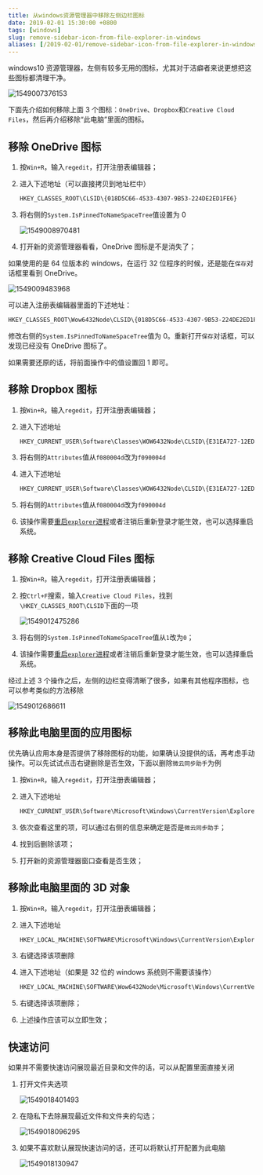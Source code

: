 ```yaml
---
title: 从windows资源管理器中移除左侧边栏图标
date: 2019-02-01 15:30:00 +0800
tags: [windows]
slug: remove-sidebar-icon-from-file-explorer-in-windows
aliases: [/2019-02-01/remove-sidebar-icon-from-file-explorer-in-windows.html]
---
```


windows10 资源管理器，左侧有较多无用的图标，尤其对于洁癖者来说更想把这些图标都清理干净。

![1549007376153](https://pic-1251468582.picsh.myqcloud.com/pic/2021/11/04/0b0d31.png)

下面先介绍如何移除上面 3 个图标：`OneDrive`、`Dropbox`和`Creative Cloud Files`，然后再介绍移除“此电脑”里面的图标。

## 移除 OneDrive 图标

1. 按`Win+R`，输入`regedit`，打开注册表编辑器；

2. 进入下述地址（可以直接拷贝到地址栏中）

   ```bash
   HKEY_CLASSES_ROOT\CLSID\{018D5C66-4533-4307-9B53-224DE2ED1FE6}
   ```

3. 将右侧的`System.IsPinnedToNameSpaceTree`值设置为 0

   ![1549008970481](https://pic-1251468582.picsh.myqcloud.com/pic/2021/11/04/a30ad4.png)

4. 打开新的资源管理器看看，OneDrive 图标是不是消失了；

如果使用的是 64 位版本的 windows，在运行 32 位程序的时候，还是能在`保存`对话框里看到 OneDrive。

![1549009483968](https://pic-1251468582.picsh.myqcloud.com/pic/2021/11/04/83d49e.png)

可以进入注册表编辑器里面的下述地址：

```bash
HKEY_CLASSES_ROOT\Wow6432Node\CLSID\{018D5C66-4533-4307-9B53-224DE2ED1FE6}
```

修改右侧的`System.IsPinnedToNameSpaceTree`值为 0。重新打开`保存`对话框，可以发现已经没有 OneDrive 图标了。

如果需要还原的话，将前面操作中的值设置回 1 即可。

## 移除 Dropbox 图标

1. 按`Win+R`，输入`regedit`，打开注册表编辑器；

2. 进入下述地址

   ```bash
   HKEY_CURRENT_USER\Software\Classes\WOW6432Node\CLSID\{E31EA727-12ED-4702-820C-4B6445F28E1A}\ShellFolder
   ```

3. 将右侧的`Attributes`值从`f080004d`改为`f090004d`

4. 进入下述地址

   ```bash
   HKEY_CURRENT_USER\Software\Classes\WOW6432Node\CLSID\{E31EA727-12ED-4702-820C-4B6445F28E1A}\ShellFolder
   ```

5. 将右侧的`Attributes`值从`f080004d`改为`f090004d`
6. 该操作需要[重启`explorer`进程](https://www.winhelponline.com/blog/exit-explorer-restart-windows-10-8/)或者注销后重新登录才能生效，也可以选择重启系统。

## 移除 Creative Cloud Files 图标

1. 按`Win+R`，输入`regedit`，打开注册表编辑器；

2. 按`Ctrl+F`搜索，输入`Creative Cloud Files`，找到`\HKEY_CLASSES_ROOT\CLSID`下面的一项

   ![1549012475286](https://pic-1251468582.picsh.myqcloud.com/pic/2021/11/04/f0e4e3.png)

3. 将右侧的`System.IsPinnedToNameSpaceTree`值从`1`改为`0`；

4. 该操作需要[重启`explorer`进程](https://www.winhelponline.com/blog/exit-explorer-restart-windows-10-8/)或者注销后重新登录才能生效，也可以选择重启系统。

经过上述 3 个操作之后，左侧的边栏变得清晰了很多，如果有其他程序图标，也可以参考类似的方法移除

![1549012686611](https://pic-1251468582.picsh.myqcloud.com/pic/2021/11/04/9f3e82.png)

## 移除此电脑里面的应用图标

优先确认应用本身是否提供了移除图标的功能，如果确认没提供的话，再考虑手动操作。可以先试试点击右键删除是否生效，下面以删除`微云同步助手`为例

1. 按`Win+R`，输入`regedit`，打开注册表编辑器；

2. 进入下述地址

   ```bash
   HKEY_CURRENT_USER\Software\Microsoft\Windows\CurrentVersion\Explorer\MyComputer\NameSpace
   ```

3. 依次查看这里的项，可以通过右侧的信息来确定是否是`微云同步助手`；

4. 找到后删除该项；

5. 打开新的资源管理器窗口查看是否生效；

## 移除此电脑里面的 3D 对象

1. 按`Win+R`，输入`regedit`，打开注册表编辑器；

2. 进入下述地址

   ```bash
   HKEY_LOCAL_MACHINE\SOFTWARE\Microsoft\Windows\CurrentVersion\Explorer\MyComputer\NameSpace\{0DB7E03F-FC29-4DC6-9020-FF41B59E513A}
   ```

3. 右键选择该项删除

4. 进入下述地址（如果是 32 位的 windows 系统则不需要该操作）

   ```bash
   HKEY_LOCAL_MACHINE\SOFTWARE\Wow6432Node\Microsoft\Windows\CurrentVersion\Explorer\MyComputer\NameSpace\{0DB7E03F-FC29-4DC6-9020-FF41B59E513A}
   ```

5. 右键选择该项删除；

6. 上述操作应该可以立即生效；

## 快速访问

如果并不需要快速访问展现最近目录和文件的话，可以从配置里面直接关闭

1. 打开文件夹选项

   ![1549018401493](https://pic-1251468582.picsh.myqcloud.com/pic/2021/11/04/0a99da.png)

2. 在隐私下去除展现最近文件和文件夹的勾选；

   ![1549018096295](https://pic-1251468582.picsh.myqcloud.com/pic/2021/11/04/b3ea05.png)

3. 如果不喜欢默认展现快速访问的话，还可以将默认打开配置为此电脑

   ![1549018130947](https://pic-1251468582.picsh.myqcloud.com/pic/2021/11/04/210175.png)
